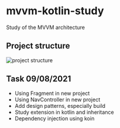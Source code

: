 # mvvm-kotlin-study
Study of the MVVM architecture    
## Project structure
![project structure](https://user-images.githubusercontent.com/3799322/127734716-bbca6f30-aaee-47d6-b92a-fd249c9fefa5.png)
## Task 09/08/2021
- Using Fragment in new project
- Using NavController in new project
- Add design patterns, especially build
- Study extension in kotlin and inheritance
- Dependency injection using koin